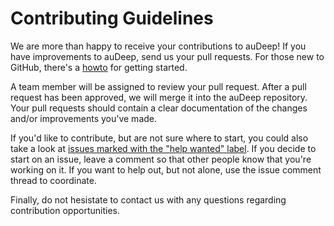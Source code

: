 # Contributing Guidelines

We are more than happy to receive your contributions to auDeep! If you have improvements to auDeep, send us your pull requests. For those new to GitHub, there's a [howto](https://help.github.com/articles/using-pull-requests/) for getting started. 

A team member will be assigned to review your pull request. After a pull request has been approved, we will merge it into the auDeep repository. Your pull requests should contain a clear documentation of the changes and/or improvements you've made.

If you'd like to contribute, but are not sure where to start, you could also take a look at [issues marked with the "help wanted" label](https://github.com/auDeep/auDeep/issues?q=label%3A%22help+wanted%22). If you decide to start on an issue, leave a comment so that other people know that you're working on it. If you want to help out, but not alone, use the issue comment thread to coordinate.

Finally, do not hesistate to contact us with any questions regarding contribution opportunities.